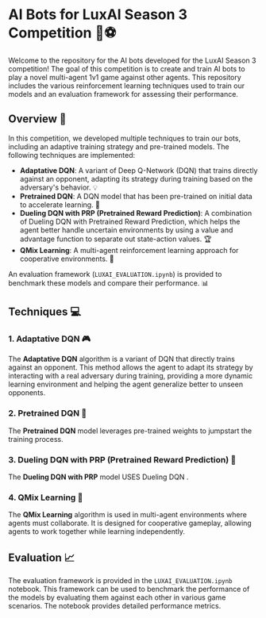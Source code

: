 # AI Bots for LuxAI Season 3 Competition 🤖⚽

Welcome to the repository for the AI bots developed for the LuxAI Season 3 competition! The goal of this competition is to create and train AI bots to play a novel multi-agent 1v1 game against other agents. This repository includes the various reinforcement learning techniques used to train our models and an evaluation framework for assessing their performance.

## Overview 📝

In this competition, we developed multiple techniques to train our bots, including an adaptive training strategy and pre-trained models. The following techniques are implemented:

- **Adaptative DQN**: A variant of Deep Q-Network (DQN) that trains directly against an opponent, adapting its strategy during training based on the adversary's behavior. 💡
- **Pretrained DQN**: A DQN model that has been pre-trained on initial data to accelerate learning. 🚀
- **Dueling DQN with PRP (Pretrained Reward Prediction)**: A combination of Dueling DQN with Pretrained Reward Prediction, which helps the agent better handle uncertain environments by using a value and advantage function to separate out state-action values. 🏆
- **QMix Learning**: A multi-agent reinforcement learning approach for cooperative environments. 🤝

An evaluation framework (`LUXAI_EVALUATION.ipynb`) is provided to benchmark these models and compare their performance. 📊

## Techniques 💻

### 1. **Adaptative DQN** 🎮
The **Adaptative DQN** algorithm is a variant of DQN that directly trains against an opponent. This method allows the agent to adapt its strategy by interacting with a real adversary during training, providing a more dynamic learning environment and helping the agent generalize better to unseen opponents.

### 2. **Pretrained DQN** 🚀
The **Pretrained DQN** model leverages pre-trained weights to jumpstart the training process.

### 3. **Dueling DQN with PRP (Pretrained Reward Prediction)** 🎯
The **Dueling DQN with PRP** model USES Dueling DQN .

### 4. **QMix Learning** 🧠
The **QMix Learning** algorithm is used in multi-agent environments where agents must collaborate. It is designed for cooperative gameplay, allowing agents to work together while learning independently.

## Evaluation 📈

The evaluation framework is provided in the `LUXAI_EVALUATION.ipynb` notebook. This framework can be used to benchmark the performance of the models by evaluating them against each other in various game scenarios. The notebook provides detailed performance metrics.

